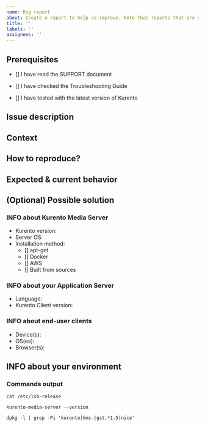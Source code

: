 ```yaml
---
name: Bug report
about: Create a report to help us improve. Note that reports that are not bugs will generally not be accepted.
title: ''
labels: ''
assignees: ''
---
```


<!--
Thank you for using Kurento! If you are here it means you found a problem...
Please provide enough information so that others can review your report.

Check out the 4 steps on **how to get help**:
https://github.com/Kurento/.github/blob/master/SUPPORT.md

To write an Issue report, read our Reporting Guidelines:
https://doc-kurento.readthedocs.io/en/latest/user/support.html#reporting-issues
-->


## Prerequisites
<!--
Go over all the following points, and fill with an 'X' in all the boxes that apply.
If you're unsure about any of these, don't hesitate to ask. We're here to help!
-->

* [] I have read the SUPPORT document
  <!-- You can read it here:
  https://github.com/Kurento/.github/blob/master/SUPPORT.md
  -->

* [] I have checked the Troubleshooting Guide
  <!-- You can find it here:
  https://doc-kurento.readthedocs.io/en/latest/user/troubleshooting.html

  INSTALL DEBUG SYMBOLS if your report is about a CRASH in Kurento,
  before providing us with a stack trace:
  https://doc-kurento.readthedocs.io/en/latest/dev/dev_guide.html#install-debug-symbols
  -->

* [] I have tested with the latest version of Kurento
  <!-- You can check which one is the latest version here:
  https://doc-kurento.readthedocs.io/en/latest/project/relnotes/index.html
  -->


## Issue description
<!--
A clear and concise description of what the bug is.

If you paste code or logs, surround with ```triple backquotes``` to keep format.
-->


## Context
<!--
How has this issue affected you? What are you trying to accomplish?
Providing context helps us come up with a solution.
-->


## How to reproduce?
<!--
Explain the exact steps that other developer should follow in order to
reproduce the same issue.

For example:
1. Create this pipeline: "..."
2. Use these settings: "..."
3. Click "Start"
4. See error
-->


## Expected & current behavior
<!-- Tell us what should happen, and what happens instead. -->


## (Optional) Possible solution
<!--
Not obligatory, but suggest a fix/reason for the bug,
or ideas on how to implement the solution.
-->


### INFO about Kurento Media Server

* Kurento version:  <!-- E.g. 6.12.0, nightly -->
* Server OS:        <!-- E.g. Ubuntu 16.04 (Xenial), 18.04 (Bionic), etc. -->
* Installation method:
    <!-- Fill with an 'X' in all the boxes that apply. -->
  - [] apt-get
    <!-- https://doc-kurento.readthedocs.io/en/latest/user/installation.html#installation-local -->
  - [] Docker
    <!-- https://doc-kurento.readthedocs.io/en/latest/user/installation.html#installation-docker -->
  - [] AWS
    <!-- https://doc-kurento.readthedocs.io/en/latest/user/installation.html#installation-aws -->
  - [] Built from sources
    <!-- https://doc-kurento.readthedocs.io/en/latest/dev/dev_guide.html#dev-sources -->


### INFO about your Application Server

* Language:                 <!-- E.g. Java, Node.js, browser JavaScript, etc. -->
* Kurento Client version:   <!-- E.g. 6.12.0, nightly -->


### INFO about end-user clients

* Device(s):    <!-- E.g. PC, Mac, Android, iPhone, etc. -->
* OS(es):       <!-- E.g. Ubuntu 18.04, Windows 10, iOS 12, etc. -->
* Browser(s):   <!-- E.g. Firefox 74, Chrome 80, Safari 12.0, etc. -->


## INFO about your environment
<!--
Include as many relevant details about the environment where you experienced
the issue. Include things like:
* What Kurento Endpoints are used, and how are connected.
* If you are configuring STUN or TURN in Kurento and/or in the browsers.
* If the WebRTC streams are being relayed through your TURN servers.
* The network topology between servers / services / containers / etc.
* If there are any web proxies.

ANYTHING that you think might be relevant or useful.
-->


### Commands output
<!--
Paste output of running these commands in the same machine where
Kurento Media Server is running.

Surround with ```triple backquotes```, to keep the output correctly formatted.
-->

```
cat /etc/lsb-release

kurento-media-server --version

dpkg -l | grep -Pi 'kurento|kms-|gst.*1.5|nice'
```
